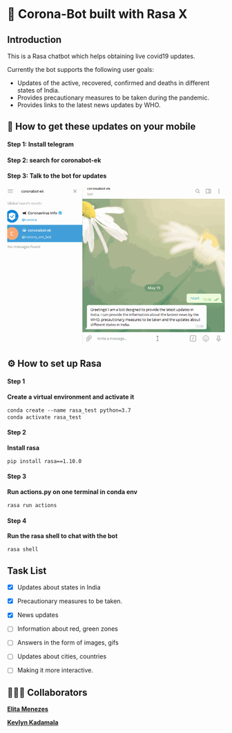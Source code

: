 # 🤖 Corona-Bot built with Rasa X

## Introduction
This is a Rasa chatbot which helps obtaining live covid19 updates.

Currently the bot supports the following user goals:

* Updates of the active, recovered, confirmed and deaths in different states of India.
* Provides precautionary measures to be taken during the pandemic.
* Provides links to the latest news updates by WHO.


## 📱 How to get these updates on your mobile
#### Step 1: Install telegram
#### Step 2: search for coronabot-ek
#### Step 3: Talk to the bot for updates


![CoronaBot Working gif](gif/corona_bot.gif)


## ⚙️ How to set up Rasa

#### Step 1
**Create a virtual environment and activate it**
```
conda create --name rasa_test python=3.7
conda activate rasa_test
```

#### Step 2
**Install rasa**
```
pip install rasa==1.10.0
```

#### Step 3
**Run actions.py on one terminal in conda env**
```
rasa run actions
```

#### Step 4
**Run the rasa shell to chat with the bot**
```
rasa shell
```

## Task List
- [x] Updates about states in India
- [x] Precautionary measures to be taken.
- [x] News updates
- [ ] Information about red, green zones
- [ ] Answers in the form of images, gifs
- [ ] Updates about cities, countries
- [ ] Making it more interactive.


## 👨🏼‍💻 Collaborators
**[Elita Menezes](https://github.com/ELITA04)**

**[Kevlyn Kadamala](https://github.com/kad99kev)**

